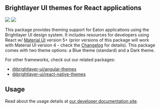 ## Brightlayer UI themes for React applications

[![](https://img.shields.io/circleci/project/github/etn-ccis/blui-react-themes/master.svg?style=flat)](https://circleci.com/gh/etn-ccis/blui-react-themes/tree/master)
[![](https://img.shields.io/npm/v/@brightlayer-ui/react-themes.svg?label=@brightlayer-ui/react-themes&style=flat)](https://www.npmjs.com/package/@brightlayer-ui/react-themes)

This package provides theming support for Eaton applications using the Brightlayer UI design system. It includes resources for developers using React w/ [Material UI](https://www.npmjs.com/package/@mui/material) version 5+ (prior versions of this package will work with Material UI version 4 - check the [Changelog](https://github.com/etn-ccis/blui-themes/blob/master/CHANGELOG.md) for details). This package comes with two theme options: a Blue theme (standard) and a Dark theme.

For other frameworks, check out our related packages:

-   [@brightlayer-ui/angular-themes](https://www.npmjs.com/package/@brightlayer-ui/angular-themes)
-   [@brightlayer-ui/react-native-themes](https://www.npmjs.com/package/@brightlayer-ui/react-native-themes)

## Usage

Read about the usage details at [our developer documentation site](https://brightlayer-ui-components.github.io/react/themes/overview).
